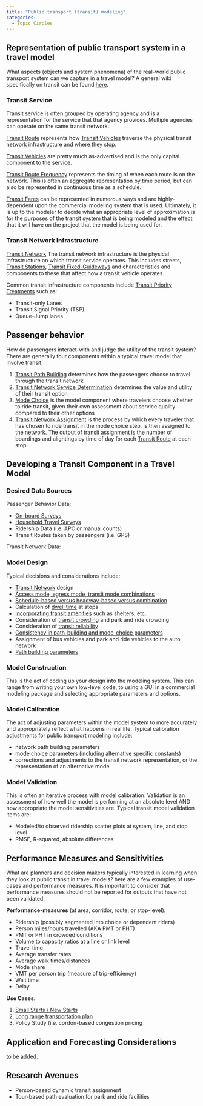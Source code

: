 ```yaml
---
title: "Public transport (transit) modeling"
categories:
  - Topic Circles
---
```


<PagesInCategory category="Public Transport (Transit) Modeling" />

Representation of public transport system in a travel model
-----------------------------------------------------------

What aspects (objects and system phenomena) of the real-world public transport system can we capture in a travel model? A general wiki specifically on transit can be found [here](http://www.transitwiki.org/TransitWiki/index.php/Main_Page).

### Transit Service

Transit service is often grouped by operating agency and is a representation for the service that that agency provides. Multiple agencies can operate on the same transit network.

[Transit Route](Transit_Route) represents how [Transit Vehicles](Transit_Vehicles) traverse the physical transit network infrastructure and where they stop.

[Transit Vehicles](Transit_Vehicles) are pretty much as-advertised and is the only capital component to the service.

[Transit Route Frequency](Transit_Route_Frequency) represents the timing of when each route is on the network. This is often an aggregate representation by time period, but can also be represented in continuous time as a schedule.

[Transit Fares](Transit_Fares) can be represented in numerous ways and are highly-dependent upon the commercial modeling system that is used. Ultimately, it is up to the modeler to decide what an appropriate level of approximation is for the purposes of the transit system that is being modeled and the effect that it will have on the project that the model is being used for.

### Transit Network Infrastructure

[Transit Network](Transit_networks)
The transit network infrastructure is the physical infrastructure on which transit service operates. This includes streets, [Transit Stations](Transit_Stations), [Transit Fixed-Guideways](Transit_Fixed_Guideways) and characteristics and components to these that affect how a transit vehicle operates.

Common transit infrastructure components include [Transit Priority Treatments](Transit_Priority_Treatments) such as:

-   Transit-only Lanes
-   Transit Signal Priority (TSP)
-   Queue-Jump lanes

Passenger behavior
------------------

How do passengers interact-with and judge the utility of the transit system? There are generally four components within a typical travel model that involve transit.

1.  [Transit Path Building](Transit_Path_Building) determines how the passengers choose to travel through the transit network
2.  [Transit Network Service Determination](Transit_Network_Service_Determination) determines the value and utility of their transit option
3.  [Mode Choice](Mode_choice) is the model component where travelers choose whether to ride transit, given their own assessment about service quality compared to their other options
4.  [Transit Network Assignment](Transit_Network_Assignment) is the process by which every traveler that has chosen to ride transit in the mode choice step, is then assigned to the network. The output of transit assignment is the number of boardings and alightings by time of day for each [Transit Route](Transit_Route) at each stop.

Developing a Transit Component in a Travel Model
------------------------------------------------

### Desired Data Sources

Passenger Behavior Data:

-   [On-board Surveys](On_board_Surveys)
-   [Household Travel Surveys](Travel_survey_data)
-   Ridership Data (i.e. APC or manual counts)
-   Transit Routes taken by passengers (i.e. GPS)

Transit Network Data:

### Model Design

Typical decisions and considerations include:

-   [Transit Network](Transit_networks) design
-   [Access mode, egress mode, transit mode combinations](Transit_mode_combinations)
-   [Schedule-based versus headway-based versus combination](schedule_versus_headway)
-   Calculation of [dwell time](Transit_dwell_time) at stops
-   [Incorporating transit amenities](Incorporating_transit_amenities) such as shelters, etc.
-   Consideration of [transit crowding](Transit_crowding) and park and ride crowding
-   Consideration of [transit reliability](Transit_reliability)
-   [Consistency in path-building and mode-choice parameters](Path_Choice_Mode_choice_Consistency)
-   Assignment of bus vehicles and park and ride vehicles to the auto network
-   [Path building parameters](Transit_Path_Parameters)

### Model Construction

This is the act of coding up your design into the modeling system. This can range from writing your own low-level code, to using a GUI in a commercial modeling package and selecting appropriate parameters and options.

### Model Calibration

The act of adjusting parameters within the model system to more accurately and appropriately reflect what happens in real life. Typical calibration adjustments for public transport modeling include:

-   network path building parameters
-   mode choice parameters (including alternative specific constants)
-   corrections and adjustments to the transit network representation, or the representation of an alternative mode

### Model Validation

This is often an iterative process with model calibration. Validation is an assessment of how well the model is performing at an absolute level AND how appropriate the model sensitivities are. Typical transit model validation items are:

-   Modeled/to observed ridership scatter plots at system, line, and stop level
-   RMSE, R-squared, absolute differences

Performance Measures and Sensitivities
--------------------------------------

What are planners and decision makers typically interested in learning when they look at public transit in travel models? here are a few examples of use-cases and performance measures. It is important to consider that performance measures should not be reported for outputs that have not been validated.

**Performance-measures** (at area, corridor, route, or stop-level):

-   Ridership (possibly segmented into choice or dependent riders)
-   Person miles/hours travelled (AKA PMT or PHT)
-   PMT or PHT in crowded conditions
-   Volume to capacity ratios at a line or link level
-   Travel time
-   Average transfer rates
-   Average walk times/distances
-   Mode share
-   VMT per person trip (measure of trip-efficiency)
-   Wait time
-   Delay

**Use Cases**:

1.  [Small Starts / New Starts](New_Starts)
2.  [Long range transportation plan](Long_range_transportation_plan)
3.  Policy Study (i.e. cordon-based congestion pricing

Application and Forecasting Considerations
------------------------------------------

to be added.

Research Avenues
----------------

-   Person-based dynamic transit assignment
-   Tour-based path evaluation for park and ride facilities

